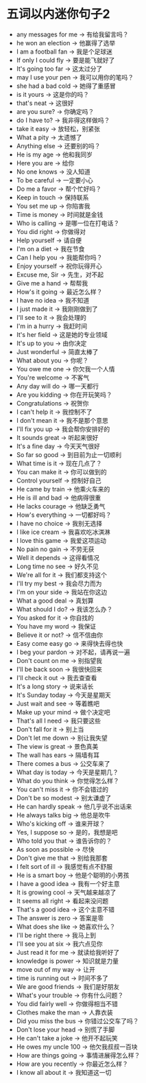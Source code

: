 # 五词以内迷你句子2


- any messages for me -> 有给我留言吗？
- he won an election -> 他赢得了选举
- I am a football fan -> 我是个足球迷
- If only I could fly -> 要是能飞就好了
- It's going too far -> 这太过分了
- may I use your pen -> 我可以用你的笔吗？
- she had a bad cold -> 她得了重感冒
- is it yours -> 这是你的吗？
- that's neat -> 这很好
- are you sure? -> 你确定吗？
- do I have to? -> 我非得这样做吗？
- take it easy -> 放轻松，别紧张
- What a pity -> 太遗憾了
- Anything else -> 还要别的吗？
- He is my age -> 他和我同岁
- Here you are -> 给你
- No one knows -> 没人知道
- To be careful -> 一定要小心
- Do me a favor -> 帮个忙好吗？
- Keep in touch -> 保持联系
- You set me up -> 你陷害我
- Time is money -> 时间就是金钱
- Who is calling -> 是哪一位在打电话？
- You did right -> 你做得对
- Help yourself -> 请自便
- I'm on a diet -> 我在节食
- Can I help you -> 我能帮你吗？
- Enjoy yourself -> 祝你玩得开心
- Excuse me, Sir -> 先生，对不起
- Give me a hand -> 帮帮我
- How's it going -> 最近怎么样？
- I have no idea -> 我不知道
- I just made it -> 我刚刚做到了
- I'll see to it -> 我会处理的
- I'm in a hurry -> 我赶时间
- It's her field -> 这是她的专业领域
- It's up to you -> 由你决定
- Just wonderful -> 简直太棒了
- What about you -> 你呢？
- You owe me one -> 你欠我一个人情
- You're welcome -> 不客气
- Any day will do -> 哪一天都行
- Are you kidding -> 你在开玩笑吗？
- Congratulations -> 祝贺你
- I can't help it -> 我控制不了
- I don't mean it -> 我不是那个意思
- I'll fix you up -> 我会帮你安排好的
- It sounds great -> 听起来很好
- It's a fine day -> 今天天气很好
- So far so good -> 到目前为止一切顺利
- What time is it -> 现在几点了？
- You can make it -> 你可以做到的
- Control yourself -> 控制好自己
- He came by train -> 他乘火车来的
- He is ill and bad -> 他病得很重
- He lacks courage -> 他缺乏勇气
- How's everything -> 一切都好吗？
- I have no choice -> 我别无选择
- I like ice cream -> 我喜欢吃冰淇淋
- I love this game -> 我爱这项运动
- No pain no gain -> 不劳无获
- Well it depends -> 这得看情况
- Long time no see -> 好久不见
- We're all for it -> 我们都支持这个
- I'll try my best -> 我会尽力而为
- I'm on your side -> 我站在你这边
- What a good deal -> 真划算
- What should I do? -> 我该怎么办？
- You asked for it -> 你自找的
- You have my word -> 我保证
- Believe it or not? -> 信不信由你
- Easy come easy go -> 来得快去得也快
- I beg your pardon -> 对不起，请再说一遍
- Don't count on me -> 别指望我
- I'll be back soon -> 我很快回来
- I'll check it out -> 我去查查看
- It's a long story -> 说来话长
- It's Sunday today -> 今天是星期天
- Just wait and see -> 等着瞧吧
- Make up your mind -> 做个决定吧
- That's all I need -> 我只要这些
- Don't fall for it -> 别上当
- Don't let me down -> 别让我失望
- The view is great -> 景色真美
- The wall has ears -> 隔墙有耳
- There comes a bus -> 公交车来了
- What day is today -> 今天是星期几？
- What do you think -> 你觉得怎么样？
- You can't miss it -> 你不会错过的
- Don't be so modest -> 别太谦虚了
- He can hardly speak -> 他几乎说不出话来
- He always talks big -> 他总是吹牛
- Who's kicking off -> 谁来开球？
- Yes, I suppose so -> 是的，我想是吧
- Who told you that -> 谁告诉你的？
- As soon as possible -> 尽快
- Don't give me that -> 别给我那套
- I felt sort of ill -> 我感觉有点不舒服
- He is a smart boy -> 他是个聪明的小男孩
- I have a good idea -> 我有一个好主意
- It is growing cool -> 天气越来越凉了
- It seems all right -> 看起来没问题
- That's a good idea -> 这个主意不错
- The answer is zero -> 答案是零
- What does she like -> 她喜欢什么？
- I'll be right there -> 我马上到
- I'll see you at six -> 我六点见你
- Just read it for me -> 就读给我听好了
- knowledge is power -> 知识就是力量
- move out of my way -> 让开
- time is running out -> 时间不多了
- We are good friends -> 我们是好朋友
- What's your trouble -> 你有什么问题？
- You did fairly well -> 你做得相当不错
- Clothes make the man -> 人靠衣装
- Did you miss the bus -> 你错过公交车了吗？
- Don't lose your head -> 别慌了手脚
- He can't take a joke -> 他开不起玩笑
- He owes my uncle 100 -> 他欠我叔叔一百块
- How are things going -> 事情进展得怎么样？
- How are you recently -> 你最近怎么样？
- I know all about it -> 我知道这一切


